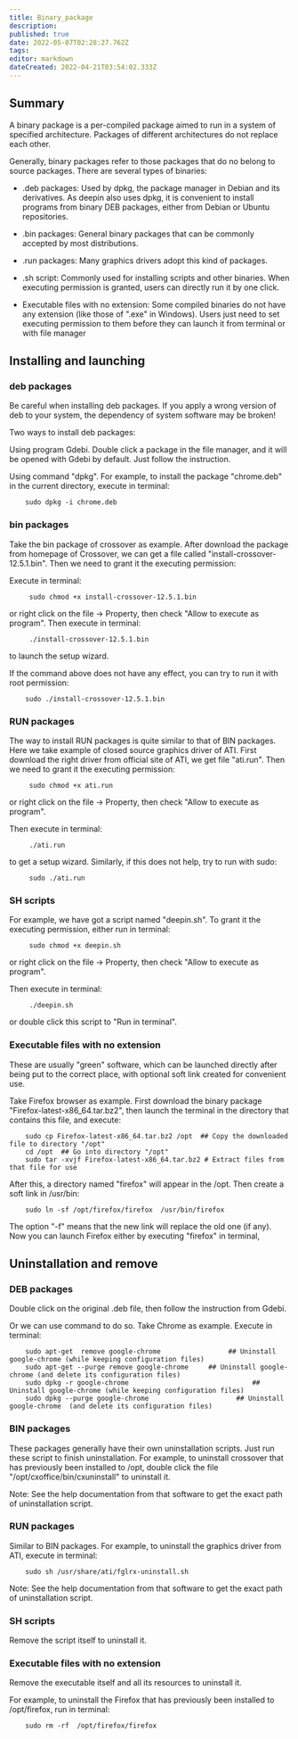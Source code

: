 ```yaml
---
title: Binary_package
description: 
published: true
date: 2022-05-07T02:28:27.762Z
tags: 
editor: markdown
dateCreated: 2022-04-21T03:54:02.333Z
---
```


## Summary

A binary package is a per-compiled package aimed to run in a system of specified architecture. Packages of different architectures do not replace each other.

Generally, binary packages refer to those packages that do no belong to source packages. There are several types of binaries:

* .deb packages: Used by dpkg, the package manager in Debian and its derivatives. As deepin also uses dpkg, it is convenient to install programs from binary DEB packages, either from Debian or Ubuntu repositories.

* .bin packages: General binary packages that can be commonly accepted by most distributions.

* .run packages: Many graphics drivers adopt this kind of packages.

* .sh script: Commonly used for installing scripts and other binaries. When executing permission is granted, users can directly run it by one click.

* Executable files with no extension: Some compiled binaries do not have any extension (like those of ".exe" in Windows). Users just need to set executing permission to them before they can launch it from terminal or with file manager

## Installing and launching

### deb packages

Be careful when installing deb packages. If you apply a wrong version of deb to your system, the dependency of system software may be broken! 

Two ways to install deb packages:

Using program Gdebi. Double click a package in the file manager, and it will be opened with Gdebi by default. Just follow the instruction.

Using command "dpkg". For example, to install the package "chrome.deb" in the current directory, execute in terminal:

        sudo dpkg -i chrome.deb

### bin packages

Take the bin package of crossover as example. After download the package from homepage of Crossover, we can get a file called "install-crossover-12.5.1.bin". Then we need to grant it the executing permission:

Execute in terminal:

         sudo chmod +x install-crossover-12.5.1.bin 

or right click on the file -> Property, then check "Allow to execute as  program". Then execute in terminal:

         ./install-crossover-12.5.1.bin 

to launch the setup wizard.

If the command above does not have any effect, you can try to run it with root permission:

        sudo ./install-crossover-12.5.1.bin 

### RUN packages

The way to install RUN packages is quite similar to that of BIN packages. Here we take example of closed source graphics driver of ATI. First download the right driver from official site of ATI, we get file "ati.run". Then we need to grant it the executing permission:

         sudo chmod +x ati.run

or right click on the file -> Property, then check "Allow to execute as  program".

Then execute in terminal:

         ./ati.run

to get a setup wizard. Similarly, if this does not help, try to run with sudo:

         sudo ./ati.run

### SH scripts
For example, we have got a script named "deepin.sh". To grant it the executing permission, either run in terminal:

         sudo chmod +x deepin.sh

or right click on the file -> Property, then check "Allow to execute as  program".

Then execute in terminal:

         ./deepin.sh

or double click this script to "Run in terminal".

### Executable files with no extension

These are usually "green" software, which can be launched directly after being put to the correct place, with optional soft link created for convenient use.

Take Firefox browser as example. First download the binary package "Firefox-latest-x86_64.tar.bz2", then launch the terminal in the directory that contains this file, and execute:

        sudo cp Firefox-latest-x86_64.tar.bz2 /opt  ## Copy the downloaded file to directory "/opt"
        cd /opt  ## Go into directory "/opt"
        sudo tar -xvjf Firefox-latest-x86_64.tar.bz2 # Extract files from that file for use

After this, a directory named "firefox" will appear in the /opt. Then create a soft link in /usr/bin:

        sudo ln -sf /opt/firefox/firefox  /usr/bin/firefox

The option "-f" means that the new link will replace the old one (if any). Now you can launch Firefox either by executing "firefox" in terminal,

## Uninstallation and remove

### DEB packages

Double click on the original .deb file, then follow the instruction from Gdebi.

Or we can use command to do so. Take Chrome as example. Execute in terminal:

        sudo apt-get  remove google-chrome                 ## Uninstall google-chrome (while keeping configuration files)
        sudo apt-get --purge remove google-chrome     ## Uninstall google-chrome (and delete its configuration files)
        sudo dpkg -r google-chrome                               ## Uninstall google-chrome (while keeping configuration files)
        sudo dpkg --purge google-chrome                      ## Uninstall google-chrome  (and delete its configuration files)

### BIN packages

These packages generally have their own uninstallation scripts. Just run these script to finish uninstallation. For example, to uninstall crossover that has previously been installed to /opt, double click the file "/opt/cxoffice/bin/cxuninstall" to uninstall it.

Note: See the help documentation from that software to get the exact path of uninstallation script.

### RUN packages

Similar to BIN packages. For example, to uninstall the graphics driver from ATI, execute in terminal:

        sudo sh /usr/share/ati/fglrx-uninstall.sh

Note: See the help documentation from that software to get the exact path of uninstallation script.

### SH scripts

Remove the script itself to uninstall it.

### Executable files with no extension

Remove the executable itself and all its resources to uninstall it.

For example, to uninstall the Firefox that has previously been  installed to /opt/firefox, run in terminal:

        sudo rm -rf  /opt/firefox/firefox